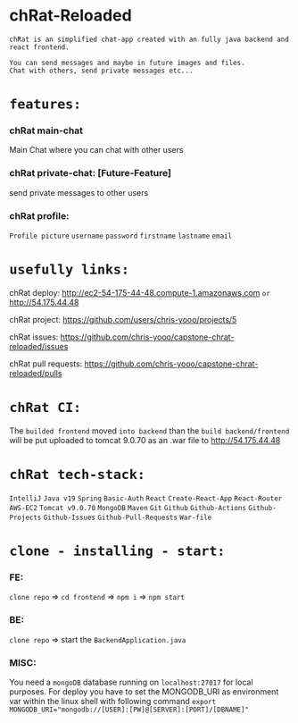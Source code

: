 # chRat-Reloaded

```
chRat is an simplified chat-app created with an fully java backend and react frontend.

You can send messages and maybe in future images and files.
Chat with others, send private messages etc...
```

# `features:`

### chRat main-chat

Main Chat where you can chat with other users

### chRat private-chat: [Future-Feature]

send private messages to other users

### chRat profile:

`Profile picture` `username` `password` `firstname` `lastname` `email`

# `usefully links:`

chRat deploy:
http://ec2-54-175-44-48.compute-1.amazonaws.com `or` http://54.175.44.48

chRat project:
https://github.com/users/chris-yooo/projects/5

chRat issues:
https://github.com/chris-yooo/capstone-chrat-reloaded/issues

chRat pull requests:
https://github.com/chris-yooo/capstone-chrat-reloaded/pulls

# `chRat CI:`

The `builded frontend` moved `into backend` than the `build backend/frontend`
will be put uploaded to tomcat 9.0.70 as an .war file to http://54.175.44.48

# `chRat tech-stack:`

`IntelliJ` `Java v19` `Spring` `Basic-Auth` `React` `Create-React-App` `React-Router` `AWS-EC2` `Tomcat v9.0.70` 
`MongoDB` `Maven` `Git` `Github` `Github-Actions` `Github-Projects` `Github-Issues` `Github-Pull-Requests` `War-file`

# `clone - installing - start:`

### FE:

`clone repo` => `cd frontend` => `npm i` => `npm start`

### BE:

`clone repo` => start the `BackendApplication.java`

### MISC:

You need a `mongoDB` database running on `localhost:27017` for local purposes.
For deploy you have to set the MONGODB_URI as environment var within the linux shell
with following command `export MONGODB_URI="mongodb://[USER]:[PW]@[SERVER]:[PORT]/[DBNAME]"`
